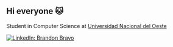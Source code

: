 ## Hi everyone 🐱

Student in Computer Science at [Universidad Nacional del Oeste](https://www.uno.edu.ar/)  

[![LinkedIn: Brandon Bravo](https://img.shields.io/badge/-LinkedIn-blue?style=flat-square&logo=linkedin&logoColor=white)](https://www.linkedin.com/in/brandon-bravo-5a8a7a362/)

<!--
**brandon-bravo/brandon-bravo** is a ✨ _special_ ✨ repository because its `README.md` (this file) appears on your GitHub profile.

Here are some ideas to get you started:

- 🔭 I’m currently working on ...
- 🌱 I’m currently learning ...
- 👯 I’m looking to collaborate on ...
- 🤔 I’m looking for help with ...
- 💬 Ask me about ...
- 📫 How to reach me: ...
- 😄 Pronouns: ...
- ⚡ Fun fact: ...
-->
